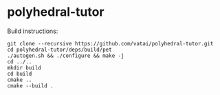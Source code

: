 # polyhedral-tutor

Build instructions:

```
git clone --recursive https://github.com/vatai/polyhedral-tutor.git
cd polyhedral-tutor/deps/build/pet
./autogen.sh && ./configure && make -j
cd ../..
mkdir build
cd build
cmake ..
cmake --build .
```
